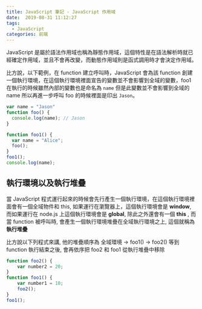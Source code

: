 ```yaml
---
title: JavaScript 筆記 - JavaScript 作用域
date:  2019-08-31 11:12:27
tags: 
  - JavaScript
categories: 前端
---
```


JavaScript 是屬於語法作用域也稱為靜態作用域，這個特性是在語法解析時就已經確定作用域，並且不會再改變，而動態作用域則是函式調用時才會決定作用域。

比方說，以下範例，在 function 建立呼叫時，JavaScript 會為該 function 創建一個執行環境，在這個執行環境裡面宣告的變數並不會影響到全域的變數，foo1 在執行的時候雖然內部的變數也是命名為 `name` 但是此變數並不會影響到全域的 name 所以再進一步呼叫 foo 的時候裡面是印出 `Jason`。

``` JavaScript
var name = "Jason"
function foo() {
  console.log(name); // Jason
}

function foo1() {
  var name = "Alice";
  foo();
}
foo1();
console.log(name);
```

## 執行環境以及執行堆疊
當 JavaScript 程式運行起來的時候會先行產生一個執行環境，在這個執行環境裡面會有一個全域物件和 this, 如果運行在瀏覽器上，這個執行環境會是 **window**, 而如果運行在 node.js 上這個執行環境會是 **global**, 除此之外還會有一個 **this** , 而當 function 被呼叫時, 會產生一個執行環境堆疊在全域執行環境之上, 這個就稱為**執行堆疊**  

比方說以下列程式來講, 他的堆疊順序為 全域環境 -> foo1() -> foo2()  等到 function 執行結束之後, 會再依序把 foo2 和 foo1 從執行堆疊中移除

``` JavaScript
function foo2() {
    var number2 = 20;
}
function foo1() {
    var number1 = 10;
    foo2();
}
foo1();
```


